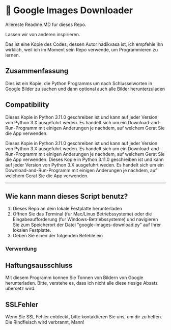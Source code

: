 # :sunrise: Google Images Downloader

Allereste Readme.MD fur dieses Repo.

Lassen wir von anderen inspirieren.

Das ist eine Kopie des Codes, dessen Autor hadikvasa ist, ich empfehle ihn
wirklich, weil ich im Moment sein Repo verwende, um Programmieren zu lernen.

## Zusammenfassung

Dies ist ein Kopie, die Python Programms um nach Schlusselworten in Google Bilder zu suchen und dann optional auch alle Bilder herunterzuladen


## Compatibility

Dieses Kopie in Python 3.11.0 geschreiben ist und kann auf jeder Version von Python 3.X ausgefuhrt weden. Es handelt sich um ein Download-and-Run-Programm mit einigen Anderungen je nachdem, auf welchem Gerat Sie die App verwenden.


Dieses Kopie in Python 3.11.0 geschreiben ist und kann auf jeder Version von Python 3.X ausgefuhrt weden. Es handelt sich um ein Download-and-Run-Programm mit einigen Anderungen je nachdem, auf welchem Gerat Sie die App verwenden.
Dieses Kopie in Python 3.11.0 geschreiben ist und kann auf jeder Version von Python 3.X ausgefuhrt weden. Es handelt sich um ein Download-and-Run-Programm mit einigen Anderungen je nachdem, auf welchem Gerat Sie die App verwenden.


--- 

## Wie kann mann dieses Script benutz?

1. Dieses Repo an dein lokale Festplatte herunterladen
2. Offnen Sie das Terminal (fur Mac/Linux Betriebssysteme) oder die Eingabeaufforderung (fur Windows-Betriebssysteme) und navigieren Sie zum Speicherort der Datei "google-images-download.py" auf Ihrer lokalen Festplatte.
3. Geben Sie einen der folgenden Befehle ein

### Verwerdung
## Haftungsausschluss

Mit diesem Programm konnen Sie Tonnen von Bildern von Google herunterladen. Bitte, verstehe es, dass ich nicht alle diese riesige Absatz ubersetz wird.

## SSLFehler

Wenn Sie SSL Fehler entdeckt, bitte kontaktieren Sie uns, um dir zu helfen. Die Rindfleisch wird verbrannt, Mann!

